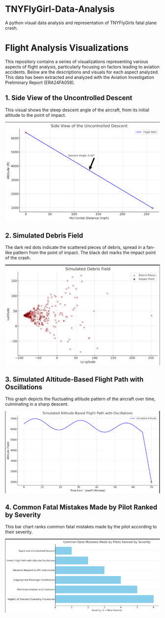 # TNYFlyGirl-Data-Analysis
A python visual data analysis and representation of TNYFlyGirls fatal plane crash.
# Flight Analysis Visualizations

This repository contains a series of visualizations representing various aspects of flight analysis, particularly focusing on factors leading to aviation accidents. Below are the descriptions and visuals for each aspect analyzed. This data has been extracted and analyzed with the Aviation Investigation Preliminary Report (ERA24FA058).

## 1. Side View of the Uncontrolled Descent
This visual shows the steep descent angle of the aircraft, from its initial altitude to the point of impact.

![Uncontrolled Descent](descent-.png)

## 2. Simulated Debris Field
The dark red dots indicate the scattered pieces of debris, spread in a fan-like pattern from the point of impact. The black dot marks the impact point of the crash.

![Debris Field](debris_field_image.png)

## 3. Simulated Altitude-Based Flight Path with Oscillations
This graph depicts the fluctuating altitude pattern of the aircraft over time, culminating in a sharp descent.

![Altitude Path](flight-path.png)

## 4. Common Fatal Mistakes Made by Pilot Ranked by Severity
This bar chart ranks common fatal mistakes made by the pilot according to their severity.

![Fatal Mistakes](failure-observations.png)

